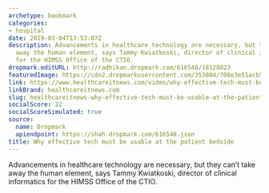 ```yaml
---
archetype: bookmark
categories:
- hospital
date: 2019-03-04T13:53:07Z
description: Advancements in healthcare technology are necessary, but they can’t take
  away the human element, says Tammy Kwiatkoski, director of clinical informatics
  for the HIMSS Office of the CTIO.
dropmark.editURL: http://radhikan.dropmark.com/616548/18128023
featuredImage: https://cdn2.dropmarkusercontent.com/353804/708e3e51acb51c0550949aa85d2bbb372d144832d27646fe631bf261916399d7/thumbnail/Kwiatkoski.jpg?Expires=1557430063&Signature=M9eyPW9VxQ4ZRak6teaJBeyirNLUGCSsvpPqc25BDvLAF7FBIZ1Fo0LC9cRm-j~ci3SwchqeSs6Bwrl26wWZdGKrBqRhZlvRBG9jcAvI~GnskuBy1mt3sMGiNU4MI37nZn2uPsaZVD7tim1g04FWRWHyZsVgSucDIesin9xkK8AlwDKjEHG5eSxjC9qMCxBmPCGkBptbMs0pXI60CqGNGyD8XvkMTAWcCcDLbMorPbr1Dsh8i8J1Ies92ppn6uHxzmDNylbhr3Jy~3j16nfI5OnuK8cI7e8EA-GEuTtBoS0Su-5N6717NWRoK1RcKDUOxCqILQ741bN1~XinXLR~kg__&Key-Pair-Id=APKAITQYWVEN757ZA4KQ
link: https://www.healthcareitnews.com/video/why-effective-tech-must-be-usable-patient-bedside
linkBrand: healthcareitnews.com
slug: healthcareitnews-why-effective-tech-must-be-usable-at-the-patient-bedside
socialScore: 22
socialScoreSimulated: true
source:
  name: Dropmark
  apiendpoint: https://shah.dropmark.com/616548.json
title: Why effective tech must be usable at the patient bedside
---
```

Advancements in healthcare technology are necessary, but they can’t take away the human element, says Tammy Kwiatkoski, director of clinical informatics for the HIMSS Office of the CTIO.